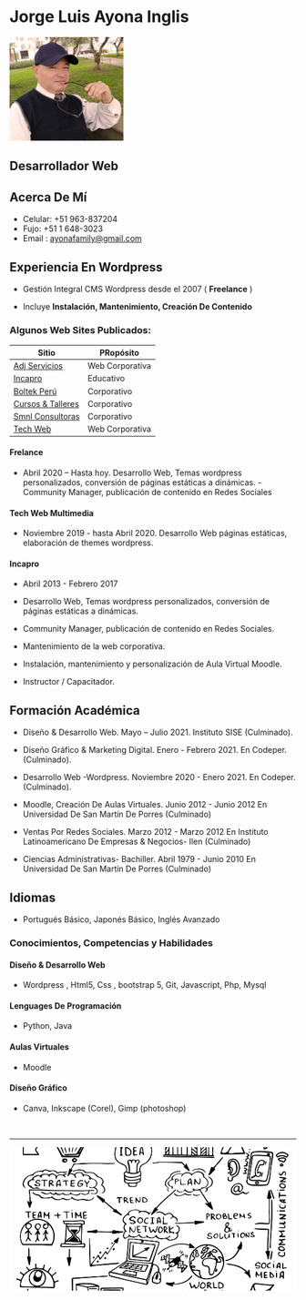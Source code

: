 
Jorge Luis Ayona Inglis
=======================

<img src ="logo2.png" alt="Jorge Ayona" width="200">


## Desarrollador Web

## Acerca De Mí

- Celular: +51 963-837204
- Fujo: +51 1 648-3023
- Email : ayonafamily@gmail.com

## Experiencia En Wordpress

- Gestión Integral CMS Wordpress desde el 2007 ( **Freelance** )

- Incluye **Instalación, Mantenimiento, Creación De Contenido**

### Algunos Web Sites Publicados:

| Sitio|PRopósito|
| --- | --- |
|<a href ="http://acjservicios.com">Adj Servicios</a>| Web Corporativa |
|<a href =" http://incaproperu.com">Incapro</a> | Educativo |
|<a href =" http://boltekperu.com">Boltek Perú</a> | Corporativo |
|<a href ="http://cursosytalleresdepuestasatierra.com">Cursos & Talleres</a>| Corporativo |
|<a href =" http://consultorasmnl.com/">Smnl Consultoras</a>| Corporativo |
|<a href ="https://techdig.000webhostapp.com/">Tech Web</a>| Web Corporativa |

#### Frelance

- Abril 2020 – Hasta hoy. Desarrollo Web, Temas wordpress personalizados, conversión de páginas estáticas a dinámicas. - Community Manager, publicación de contenido en Redes Sociales

#### Tech Web Multimedia

- Noviembre 2019 - hasta Abril 2020. Desarrollo Web páginas estáticas, elaboración de themes wordpress.

#### Incapro

- Abril 2013 - Febrero 2017

- Desarrollo Web, Temas wordpress personalizados, conversión de páginas estáticas a dinámicas.

- Community Manager, publicación de contenido en Redes Sociales.

- Mantenimiento de la web corporativa.

- Instalación, mantenimiento y personalización de Aula Virtual Moodle.

- Instructor / Capacitador.

## Formación Académica

- Diseño &amp; Desarrollo Web. Mayo – Julio 2021. Instituto SISE (Culminado).

- Diseño Gráfico &amp; Marketing Digital. Enero - Febrero 2021. En Codeper. (Culminado).

- Desarrollo Web -Wordpress. Noviembre 2020 - Enero 2021. En Codeper.(Culminado).

- Moodle, Creación De Aulas Virtuales. Junio 2012 - Junio 2012 En Universidad De San Martín De Porres (Culminado)

- Ventas Por Redes Sociales. Marzo 2012 - Marzo 2012 En Instituto Latinoamericano De Empresas &amp; Negocios- Ilen (Culminado)

- Ciencias Administrativas- Bachiller. Abril 1979 - Junio 2010 En Universidad De San Martín De Porres (Culminado)


## Idiomas

- Portugués Básico,  Japonés Básico,  Inglés  Avanzado

### Conocimientos, Competencias y Habilidades

#### Diseño & Desarrollo Web
-  Wordpress ,  Html5,  Css , bootstrap 5,  Git,  Javascript,  Php,  Mysql
#### Lenguages De Programación 
 - Python,  Java

#### Aulas Virtuales
- Moodle
####  Diseño Gráfico

- Canva,  Inkscape (Corel),  Gimp (photoshop)

<br>
<hr>

![](portada.jpg)

